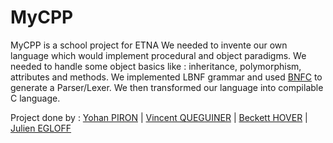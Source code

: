 # MyCPP

MyCPP is a school project for ETNA
We needed to invente our own language which would implement procedural and object paradigms.
We needed to handle some object basics like : inheritance, polymorphism, attributes and methods.
We implemented LBNF grammar and used [BNFC](https://github.com/BNFC/bnfc) to generate a Parser/Lexer.
We then transformed our language into compilable C language.

Project done by : [Yohan PIRON](https://github.com/Yinfei) | [Vincent QUEGUINER](https://github.com/abrahxas) | [Beckett HOVER](https://github.com/hoverb) | [Julien EGLOFF](https://github.com/Laxa/)

